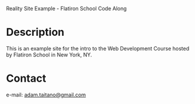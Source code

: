 Reality Site Example - Flatiron School Code Along

# Description

This is an example site for the intro to the Web Development Course hosted by Flatiron School in New York, NY.

# Contact

e-mail: adam.taitano@gmail.com
